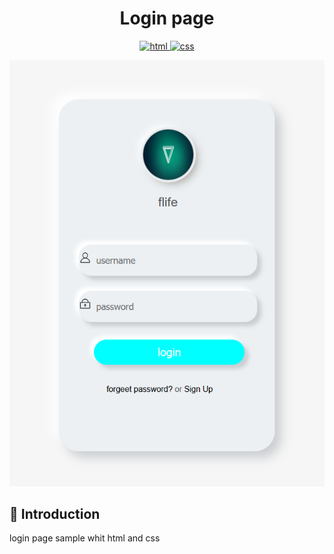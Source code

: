 

<h1 align="center">
Login page
</h1>

<p align="center">
  <a href="">
    <img
      alt="html"
      src="https://img.shields.io/badge/html-red.svg?&style=for-the-badge&logo=Html5&logoColor=white"
    />
  </a>
  <a href="https://react.dev/">
    <img
      alt="css"
      src="https://img.shields.io/badge/CSS-blue.svg?&style=for-the-badge&logo=CSS3&logoColor=white"
    />
  </a> 

  </a>
 
</p>

![demo](https://raw.githubusercontent.com/amiof/images/main/loginPage.PNG)

## 📢 Introduction
login page sample whit html and css


